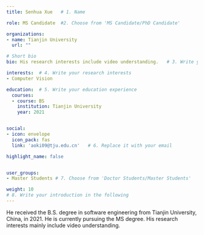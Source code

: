 ```yaml
---
title: Senhua Xue   # 1. Name

role: MS Candidate  #2. Choose from 'MS Candidate/PhD Candidate'

organizations:
- name: Tianjin University
  url: ""

# Short bio 
bio: His research interests include video understanding.   # 3. Write your short biography

interests:  # 4. Write your research interests
- Computer Vision

education:  # 5. Write your education experience
  courses:
  - course: BS
    institution: Tianjin University
    year: 2021


social:
- icon: envelope
  icon_pack: fas
  link: 'aoki09@tju.edu.cn'   # 6. Replace it with your email

highlight_name: false


user_groups:
- Master Students # 7. Choose from 'Doctor Students/Master Students'

weight: 10
# 8. Write your introduction in the following
---
```


He received the B.S. degree in software engineering from Tianjin University, China, in 2021. He is currently pursuing the MS degree. His research interests mainly include video understanding.